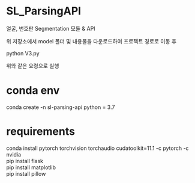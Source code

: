# SL_ParsingAPI

얼굴, 번호판 Segmentation 모듈 & API

위 저장소에서 model 폴더 및 내용물을 다운로드하여 프로젝트 경로로 이동 후

python V3.py

위와 같은 요령으로 실행


# conda env

conda create -n sl-parsing-api python = 3.7

# requirements

conda install pytorch torchvision torchaudio cudatoolkit=11.1 -c pytorch -c nvidia  
pip install flask  
pip install matplotlib  
pip install pillow
